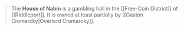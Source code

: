 > The **House of Nabin** is a gambling hall in the [[Free-Coin District]] of [[Riddleport]]. It is owned at least partially by [[Gaston Cromarcky|Overlord Cromarcky]].







